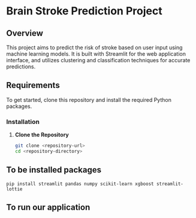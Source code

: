 # Brain Stroke Prediction Project

## Overview

This project aims to predict the risk of stroke based on user input using machine learning models. It is built with Streamlit for the web application interface, and utilizes clustering and classification techniques for accurate predictions.

## Requirements

To get started, clone this repository and install the required Python packages.

### Installation

1. **Clone the Repository**

   ```bash
   git clone <repository-url>
   cd <repository-directory>
## To be installed packages 
```pip install streamlit pandas numpy scikit-learn xgboost streamlit-lottie```
## To run our application
```streamlit run main.py
```
